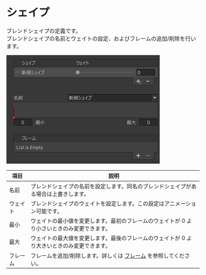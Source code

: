 # シェイプ
ブレンドシェイプの定義です。  
ブレンドシェイプの名前とウェイトの設定、およびフレームの追加/削除を行います。

![シェイプ](../images/references/shape/shape.png)

| 項目 | 説明 |
| --- | --- |
| 名前 | ブレンドシェイプの名前を設定します。同名のブレンドシェイプがある場合は上書きします。 |
| ウェイト | ブレンドシェイプのウェイトを設定します。この設定はアニメーション可能です。 |
| 最小 | ウェイトの最小値を変更します。最初のフレームのウェイトが 0 より小さいときのみ変更できます。 |
| 最大 | ウェイトの最大値を変更します。最後のフレームのウェイトが 0 より大きいときのみ変更できます。 |
| フレーム | フレームを追加/削除します。詳しくは [フレーム](./frame) を参照してください。 |
